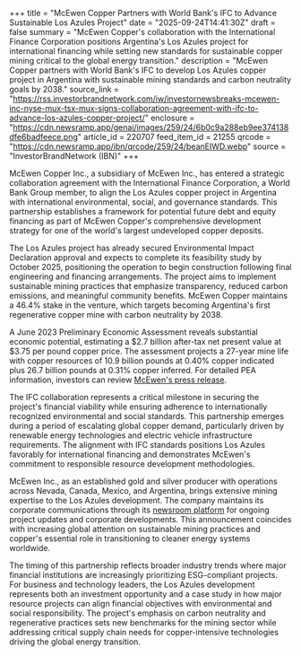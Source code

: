 +++
title = "McEwen Copper Partners with World Bank's IFC to Advance Sustainable Los Azules Project"
date = "2025-09-24T14:41:30Z"
draft = false
summary = "McEwen Copper's collaboration with the International Finance Corporation positions Argentina's Los Azules project for international financing while setting new standards for sustainable copper mining critical to the global energy transition."
description = "McEwen Copper partners with World Bank's IFC to develop Los Azules copper project in Argentina with sustainable mining standards and carbon neutrality goals by 2038."
source_link = "https://rss.investorbrandnetwork.com/iw/investornewsbreaks-mcewen-inc-nyse-mux-tsx-mux-signs-collaboration-agreement-with-ifc-to-advance-los-azules-copper-project/"
enclosure = "https://cdn.newsramp.app/genai/images/259/24/6b0c9a288eb9ee374138dfe6badfeece.png"
article_id = 220707
feed_item_id = 21255
qrcode = "https://cdn.newsramp.app/ibn/qrcode/259/24/beanEIWD.webp"
source = "InvestorBrandNetwork (IBN)"
+++

<p>McEwen Copper Inc., a subsidiary of McEwen Inc., has entered a strategic collaboration agreement with the International Finance Corporation, a World Bank Group member, to align the Los Azules copper project in Argentina with international environmental, social, and governance standards. This partnership establishes a framework for potential future debt and equity financing as part of McEwen Copper's comprehensive development strategy for one of the world's largest undeveloped copper deposits.</p><p>The Los Azules project has already secured Environmental Impact Declaration approval and expects to complete its feasibility study by October 2025, positioning the operation to begin construction following final engineering and financing arrangements. The project aims to implement sustainable mining practices that emphasize transparency, reduced carbon emissions, and meaningful community benefits. McEwen Copper maintains a 46.4% stake in the venture, which targets becoming Argentina's first regenerative copper mine with carbon neutrality by 2038.</p><p>A June 2023 Preliminary Economic Assessment reveals substantial economic potential, estimating a $2.7 billion after-tax net present value at $3.75 per pound copper price. The assessment projects a 27-year mine life with copper resources of 10.9 billion pounds at 0.40% copper indicated plus 26.7 billion pounds at 0.31% copper inferred. For detailed PEA information, investors can review <a href="https://ibn.fm/MUX" rel="nofollow" target="_blank">McEwen's press release</a>.</p><p>The IFC collaboration represents a critical milestone in securing the project's financial viability while ensuring adherence to internationally recognized environmental and social standards. This partnership emerges during a period of escalating global copper demand, particularly driven by renewable energy technologies and electric vehicle infrastructure requirements. The alignment with IFC standards positions Los Azules favorably for international financing and demonstrates McEwen's commitment to responsible resource development methodologies.</p><p>McEwen Inc., as an established gold and silver producer with operations across Nevada, Canada, Mexico, and Argentina, brings extensive mining expertise to the Los Azules development. The company maintains its corporate communications through its <a href="https://ibn.fm/MUX" rel="nofollow" target="_blank">newsroom platform</a> for ongoing project updates and corporate developments. This announcement coincides with increasing global attention on sustainable mining practices and copper's essential role in transitioning to cleaner energy systems worldwide.</p><p>The timing of this partnership reflects broader industry trends where major financial institutions are increasingly prioritizing ESG-compliant projects. For business and technology leaders, the Los Azules development represents both an investment opportunity and a case study in how major resource projects can align financial objectives with environmental and social responsibility. The project's emphasis on carbon neutrality and regenerative practices sets new benchmarks for the mining sector while addressing critical supply chain needs for copper-intensive technologies driving the global energy transition.</p>
